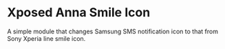 Xposed Anna Smile Icon
======

A simple module that changes Samsung SMS notification icon to that from Sony Xperia line smile icon.